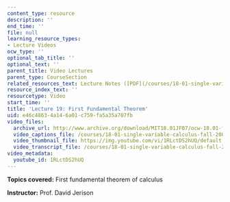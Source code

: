 ```yaml
---
content_type: resource
description: ''
end_time: ''
file: null
learning_resource_types:
- Lecture Videos
ocw_type: ''
optional_tab_title: ''
optional_text: ''
parent_title: Video Lectures
parent_type: CourseSection
related_resources_text: Lecture Notes ([PDF](/courses/18-01-single-variable-calculus-fall-2006/resources/lec19))
resource_index_text: ''
resourcetype: Video
start_time: ''
title: 'Lecture 19: First Fundamental Theorem'
uid: e46c4863-4a14-6a01-c759-fa5a35a707fb
video_files:
  archive_url: http://www.archive.org/download/MIT18.01JF07/ocw-18.01-f07-lec19_300k.mp4
  video_captions_file: /courses/18-01-single-variable-calculus-fall-2006/7c4b0e315eac5c6d86ac1ce01dde254f_1RLctDS2hUQ.vtt
  video_thumbnail_file: https://img.youtube.com/vi/1RLctDS2hUQ/default.jpg
  video_transcript_file: /courses/18-01-single-variable-calculus-fall-2006/d009101aee4d4c11142f6b477fc84ebe_1RLctDS2hUQ.pdf
video_metadata:
  youtube_id: 1RLctDS2hUQ
---
```


**Topics covered:** First fundamental theorem of calculus

**Instructor:** Prof. David Jerison



